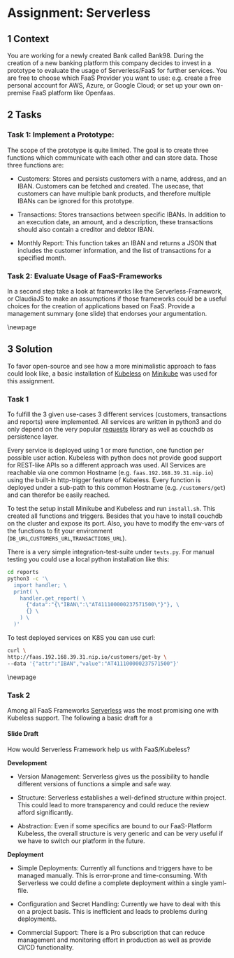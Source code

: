 # Assignment: Serverless

## 1 Context

You are working for a newly created Bank called Bank98. During the creation
of a new banking platform this company decides to invest in a prototype to
evaluate the usage of Serverless/FaaS for further services. You are free to choose
which FaaS Provider you want to use: e.g. create a free personal account for
AWS, Azure, or Google Cloud; or set up your own on-premise FaaS platform
like Openfaas.

## 2 Tasks

### Task 1: Implement a Prototype:

The scope of the prototype is quite limited. The goal is to create three functions
which communicate with each other and can store data. Those three functions
are:

* Customers: Stores and persists customers with a name, address, and an
IBAN. Customers can be fetched and created. The usecase, that customers
can have multiple bank products, and therefore multiple IBANs can be
ignored for this prototype.

* Transactions: Stores transactions between specific IBANs. In addition
to an execution date, an amount, and a description, these transactions
should also contain a creditor and debtor IBAN.

* Monthly Report: This function takes an IBAN and returns a JSON that
includes the customer information, and the list of transactions for a specified month.

### Task 2: Evaluate Usage of FaaS-Frameworks

In a second step take a look at frameworks like the Serverless-Framework, or
ClaudiaJS to make an assumptions if those frameworks could be a useful choices
for the creation of applications based on FaaS. Provide a management summary
(one slide) that endorses your argumentation.

\newpage

## 3 Solution

To favor open-source and see how a more minimalistic approach to faas could look 
like, a basic installation of [Kubeless](https://kubeless.io/) on 
[Minikube](https://kubernetes.io/docs/setup/learning-environment/minikube/) 
was used for this assignment.

### Task 1

To fulfill the 3 given use-cases 3 different services (customers, transactions 
and reports) were implemented. All services are written in python3 and do only
depend on the very popular [requests]() library as well as couchdb as 
persistence layer.

Every service is deployed using 1 or more function, one function per possible
user action. Kubeless with python does not provide good support for REST-like
APIs so a different approach was used. All Services are reachable via one 
common Hostname (e.g. `faas.192.168.39.31.nip.io`) using the built-in 
http-trigger feature of Kubeless. Every function is deployed under a sub-path
to this common Hostname (e.g. `/customers/get`) and can therefor be easily 
reached.

To test the setup install Minikube and Kubeless and run `install.sh`. This
created all functions and triggers. Besides that you have to install couchdb
on the cluster and expose its port. Also, you have to modify the env-vars of
the functions to fit your environment (`DB_URL`,`CUSTOMERS_URL`,`TRANSACTIONS_URL`).

There is a very simple integration-test-suite under `tests.py`. For 
manual testing you could use a local python installation like this:
```bash
cd reports
python3 -c '\
  import handler; \
  print( \
    handler.get_report( \
      {"data":"{\"IBAN\":\"AT411100000237571500\"}"}, \
      {} \
    ) \
  )'
```
To test deployed services on K8S you can use curl:
```bash
curl \
http://faas.192.168.39.31.nip.io/customers/get-by \
--data '{"attr":"IBAN","value":"AT411100000237571500"}' 
```

\newpage

### Task 2

Among all FaaS Frameworks [Serverless](https://serverless.com/) was the most
promising one with Kubeless support. The following a basic draft for a 

#### Slide Draft

How would Serverless Framework help us with FaaS/Kubeless?

**Development**

* Version Management: Serverless gives us the possibility to handle different versions
of functions a simple and safe way.

* Structure: Serverless establishes a well-defined structure within project. This could
lead to more transparency and could reduce the review afford significantly. 

* Abstraction: Even if some specifics are bound to our FaaS-Platform Kubeless, the 
overall structure is very generic and can be very useful if we have to switch our
platform in the future.

**Deployment**

* Simple Deployments: Currently all functions and triggers have to be
managed manually. This is error-prone and time-consuming. With Serverless we
could define a complete deployment within a single yaml-file.

* Configuration and Secret Handling: Currently we have to deal with this on a 
project basis. This is inefficient and leads to problems during deployments.

* Commercial Support: There is a Pro subscription that can reduce management and monitoring
effort in production as well as provide CI/CD functionality. 